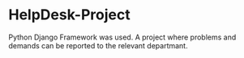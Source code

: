 # HelpDesk-Project
Python Django Framework was used.
A project where problems and demands can be reported to the relevant departmant.


